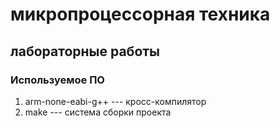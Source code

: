 # микропроцессорная техника
## лабораторные работы

### Используемое ПО
1. arm-none-eabi-g++ --- кросс-компилятор
2. make --- система сборки проекта
